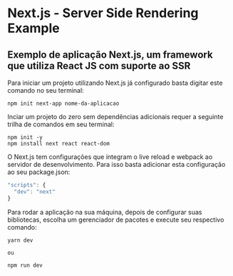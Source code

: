 # Next.js - Server Side Rendering Example

## Exemplo de aplicação Next.js, um framework que utiliza React JS com suporte ao SSR

Para iniciar um projeto utilizando Next.js já configurado basta digitar este comando no seu terminal:

```
npm init next-app nome-da-aplicacao
```

Inciar um projeto do zero sem dependências adicionais requer a seguinte trilha de comandos em seu terminal:

```
npm init -y
npm install next react react-dom
```

O Next.js tem configurações que integram o live reload e webpack ao servidor de desenvolvimento. Para isso basta adicionar esta configuração
ao seu package.json:

```javascript
"scripts": {
  "dev": "next"
}
```

Para rodar a aplicação na sua máquina, depois de configurar suas bibliotecas, escolha um gerenciador de pacotes e execute seu respectivo comando:

```
yarn dev

ou

npm run dev
```